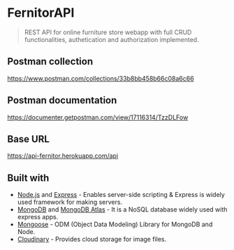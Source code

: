 # FernitorAPI
> REST API for online furniture store webapp with full CRUD functionalities, authetication and authorization implemented.

## Postman collection
https://www.postman.com/collections/33b8bb458b66c08a6c66

## Postman documentation
https://documenter.getpostman.com/view/17116314/TzzDLFow

## Base URL
https://api-fernitor.herokuapp.com/api

## Built with
* [Node.js](https://nodejs.org/en/) and [Express](https://expressjs.com/) - Enables server-side scripting & Express is widely used framework for making servers.
* [MongoDB](https://www.mongodb.com/) and [MongoDB Atlas](https://www.mongodb.com/cloud/atlas) - It is a NoSQL database widely used with express apps.
* [Mongoose](https://mongoosejs.com/) - ODM (Object Data Modeling) Library for MongoDB and Node.
* [Cloudinary](https://cloudinary.com/) - Provides cloud storage for image files.
